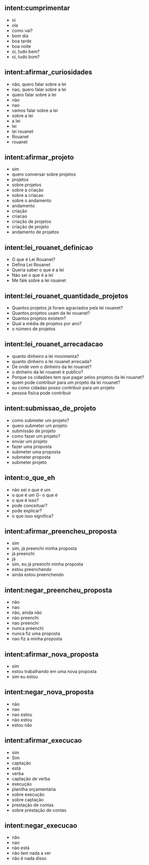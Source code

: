 ## intent:cumprimentar
- oi
- ola
- como vai?
- bom dia
- boa tarde
- boa noite
- oi, tudo bem?
- oi, tudo bom?

## intent:afirmar_curiosidades
- não, quero falar sobre a lei
- nao, quero falar sobre a lei
- quero falar sobre a lei
- não
- nao
- vamos falar sobre a lei
- sobre a lei
- a lei
- lei
- lei rouanet
- Rouanet
- rouanet

## intent:afirmar_projeto
- sim
- quero conversar sobre projetos
- projetos
- sobre projetos
- sobre a criação
- sobre a criacao
- sobre o andamento
- andamento
- criação
- criacao
- criação de projetos
- criação de projeto
- andamento de projetos

<!--- Intenções Curiosidades --->

## intent:lei_rouanet_definicao
- O que é Lei Rouanet?
- Defina Lei Rouanet
- Queria saber o que é a lei
- Não sei o que é a lei
- Me fale sobre a lei rouanet

## intent:lei_rouanet_quantidade_projetos
- Quantos projetos já foram agraciados pela lei rouanet?
- Quantos projetos usam da lei rouanet?
- Quantos projetos existem?
- Qual a média de projetos por ano?
- o número de projetos

## intent:lei_rouanet_arrecadacao
- quanto dinheiro a lei movimenta?
- quanto dinheiro a lei rouanet arrecada?
- De onde vem o dinheiro da lei rouanet?
- o dinheiro da lei rouanet é publico?
- Porque os cidadões tem que pagar pelos projetos da lei rouanet?
- quem pode contribuir para um projeto da lei rouanet?
- eu como cidadao posso contribuir para um projeto
- pessoa fisica pode contribuir

<!--- Intenções Curiosidades --->

## intent:submissao_de_projeto
- como submeter um projeto?
- quero submeter um projeto
- submissão de projeto
- como fazer um projeto?
- enviar um projeto
- fazer uma proposta
- submeter uma proposta
- submeter proposta
- submeter projeto

## intent:o_que_eh
- não sei o que é um
- o que é um
G- o que é
- o que é isso?
- pode conceituar?
- pode explicar?
- o que isso significa?

<!--- Intenções Proposta e Projetos --->

## intent:afirmar_preencheu_proposta
- sim
- sim, já preenchi minha proposta
- já preenchi
- já
- sim, eu já preenchi minha proposta
- estou preenchendo
- ainda estou preenchendo

## intent:negar_preencheu_proposta
- não 
- nao
- não, ainda não
- não preenchi
- nao preenchi
- nunca preenchi
- nunca fiz uma proposta
- nao fiz a minha proposta

## intent:afirmar_nova_proposta
- sim
- estou trabalhando em uma nova proposta
- sim eu estou

## intent:negar_nova_proposta
- não
- nao
- nao estou
- não estou
- estou não

<!--- Fluxo de execução --->
## intent:afirmar_execucao
- sim
- Sim
- captação
- está
- verba
- captação de verba
- execução
- planilha orçamentária
- sobre execução
- sobre captação
- prestação de contas
- sobre prestação de contas

## intent:negar_execucao
- não
- nao
- não está
- não tem nada a ver
- não é nada disso

<!--- Fluxo de execução --->

<!--- Intenções Proposta e Projetos --->
